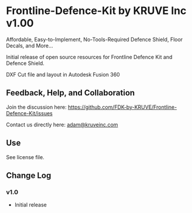 # Frontline-Defence-Kit by KRUVE Inc v1.00
Affordable, Easy-to-Implement, No-Tools-Required Defence Shield, Floor Decals, and More...

Initial release of open source resources for Frontline Defence Kit and Defence Shield.

DXF Cut file and layout in Autodesk Fusion 360

## Feedback, Help, and Collaboration

Join the discussion here: https://github.com/FDK-by-KRUVE/Frontline-Defence-Kit/issues

Contact us directly here: adam@kruveinc.com

## Use

See license file.


## Change Log

### v1.0
  - Initial release

